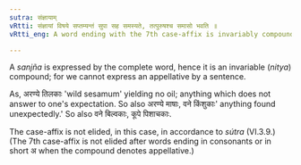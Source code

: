 ```yaml
---
sutra: संज्ञायाम्
vRtti: संज्ञायां विषये सप्तम्यन्तं सुपा सह समस्यते, तत्पुरुषश्च समासो भवति ॥
vRtti_eng: A word ending with the 7th case-affix is invariably compounded with a word ending in a case-affix, when the compound thus formed is used as an appellative, and is called _Tat-purusha_ _samása_.

---
```

A _sanjña_ is expressed by the complete word, hence it is an invariable (_nitya_) compound; for we cannot express an appellative by a sentence.

As, अरण्ये तिलकाः 'wild sesamum' yielding no oil; anything which does not answer to one's expectation. So also अरण्ये माषाः, वने किंशुकाः' anything found unexpectedly.' So also वने बिल्वकाः, कूपे पिशाचकाः.

The case-affix is not elided, in this case, in accordance to _sútra_ (VI.3.9.) (The 7th case-affix is not elided after words ending in consonants or in short अ when the compound denotes appellative.)